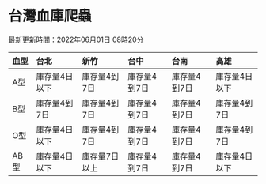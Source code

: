 # 台灣血庫爬蟲

最新更新時間：2022年06月01日 08時20分

| 血型   | 台北      | 新竹      | 台中      | 台南      | 高雄      |
|:-----|:--------|:--------|:--------|:--------|:--------|
| A型   | 庫存量4日以下 | 庫存量4到7日 | 庫存量4到7日 | 庫存量4到7日 | 庫存量4日以下 |
| B型   | 庫存量4到7日 | 庫存量4到7日 | 庫存量4到7日 | 庫存量4到7日 | 庫存量4到7日 |
| O型   | 庫存量4日以下 | 庫存量4到7日 | 庫存量4到7日 | 庫存量4到7日 | 庫存量4到7日 |
| AB型  | 庫存量4日以下 | 庫存量7日以上 | 庫存量4到7日 | 庫存量4到7日 | 庫存量4日以下 |